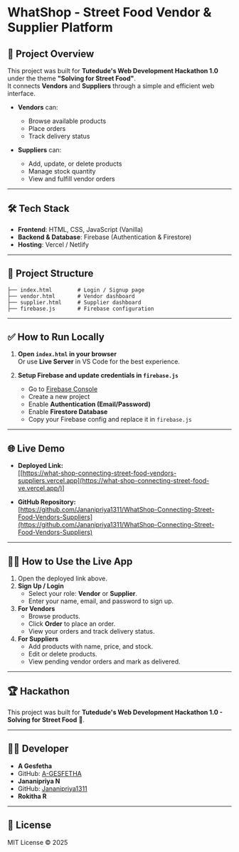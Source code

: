# WhatShop - Street Food Vendor & Supplier Platform

## 🚀 Project Overview
This project was built for **Tutedude's Web Development Hackathon 1.0** under the theme **"Solving for Street Food"**.  
It connects **Vendors** and **Suppliers** through a simple and efficient web interface.

- **Vendors** can:
    - Browse available products
    - Place orders
    - Track delivery status

- **Suppliers** can:
    - Add, update, or delete products
    - Manage stock quantity
    - View and fulfill vendor orders

---

## 🛠 Tech Stack
- **Frontend**: HTML, CSS, JavaScript (Vanilla)
- **Backend & Database**: Firebase (Authentication & Firestore)
- **Hosting**: Vercel / Netlify

---

## 📂 Project Structure
```
├── index.html        # Login / Signup page
├── vendor.html       # Vendor dashboard
├── supplier.html     # Supplier dashboard
├── firebase.js       # Firebase configuration
```


---

## ✅ How to Run Locally
1. **Open `index.html` in your browser**  
   Or use **Live Server** in VS Code for the best experience.
   
2. **Setup Firebase and update credentials in `firebase.js`**  
   - Go to [Firebase Console](https://firebase.google.com/)  
   - Create a new project  
   - Enable **Authentication (Email/Password)**  
   - Enable **Firestore Database**  
   - Copy your Firebase config and replace it in `firebase.js`  

---

## 🌐 Live Demo
- **Deployed Link:**  
  [[https://what-shop-connecting-street-food-vendors-suppliers.vercel.app](https://what-shop-connecting-street-food-ve.vercel.app/)]

- **GitHub Repository:**  
  [https://github.com/Jananipriya1311/WhatShop-Connecting-Street-Food-Vendors-Suppliers](https://github.com/Jananipriya1311/WhatShop-Connecting-Street-Food-Vendors-Suppliers)

---

## 🧑‍💻 How to Use the Live App
1. Open the deployed link above.
2. **Sign Up / Login**
   - Select your role: **Vendor** or **Supplier**.
   - Enter your name, email, and password to sign up.
3. **For Vendors**
   - Browse products.
   - Click **Order** to place an order.
   - View your orders and track delivery status.
4. **For Suppliers**
   - Add products with name, price, and stock.
   - Edit or delete products.
   - View pending vendor orders and mark as delivered.

---

## 🏆 Hackathon
This project was built for **Tutedude's Web Development Hackathon 1.0 - Solving for Street Food** 🍲.

---

## 👩‍💻 Developer
- **A Gesfetha**  
- GitHub: [A-GESFETHA](https://github.com/A-GESFETHA)
- **Jananipriya N**
- GitHub: [Jananipriya1311](https://github.com/Jananipriya1311)
- **Rokitha R**

---

## 📜 License
MIT License © 2025
